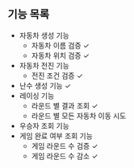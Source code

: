## 기능 목록

- 자동차 생성 기능
    - 자동차 이름 검증 ✓
    - 자동차 위치 검증 ✓
- 자동차 전진 기능
    - 전진 조건 검증 ✓
- 난수 생성 기능 ✓
- 레이싱 기능
  - 라운드 별 결과 조회 ✓
  - 라운드 별 모든 자동차 이동 시도
- 우승자 조회 기능
- 게임 완료 여부 조회 기능
  - 게임 라운드 수 검증 ✓
  - 게임 라운드 수 감소 ✓